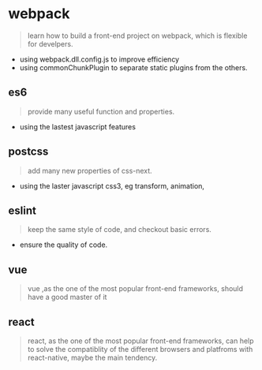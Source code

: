# webpack
> learn how to build a front-end project on webpack, which is flexible for develpers.
- using webpack.dll.config.js to improve efficiency
- using commonChunkPlugin to separate static plugins from the others.

## es6
> provide many useful function and properties.
- using the lastest javascript features

## postcss
> add many new properties of css-next.
- using the laster javascript css3, eg transform, animation, 

## eslint
> keep the same style of code, and checkout basic errors.
- ensure the quality of code.

## vue
> vue ,as the one of the most popular front-end frameworks, should have a good master of it

## react
> react, as the one of the most popular front-end frameworks, can help to solve the compatiblity of the different browsers and platfroms with react-native, maybe the main tendency.

